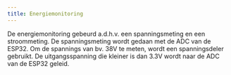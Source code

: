 ```yaml
---
title: Energiemonitoring
---
```


De energiemonitoring gebeurd a.d.h.v. een spanningsmeting en een stroommeting. De spanningsmeting wordt gedaan met de ADC van de ESP32. 
Om de spannings van bv. 38V te meten, wordt een spanningsdeler gebruikt. De uitgangsspanning die kleiner is dan 3.3V wordt naar de ADC van de ESP32 geleid. 

